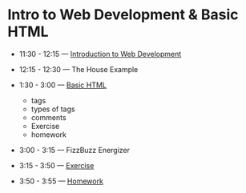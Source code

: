 # Intro to Web Development & Basic HTML 
- 11:30 - 12:15 — [Introduction to Web Development](https://github.com/gazaskygeeks/women-crash-course/blob/master/coursebook/session-00/intro-to-web.md)
- 12:15 - 12:30 — The House Example
- 1:30 - 3:00 — [Basic HTML](https://btholt.github.io/intro-to-web-dev-v2/basic-html)
  - tags
  - types of tags
  - comments
  - Exercise
  - homework

- 3:00 - 3:15 — FizzBuzz Energizer
- 3:15 - 3:50 — [Exercise](./exercise.md)
- 3:50 - 3:55 — [Homework](./homework.md)

